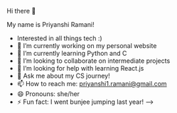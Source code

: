 Hi there 👋

My name is Priyanshi Ramani!

- Interested in all things tech :)
- 🔭 I’m currently working on my personal website
- 🌱 I’m currently learning Python and C
- 👯 I’m looking to collaborate on intermediate projects
- 🤔 I’m looking for help with learning React.js
- 💬 Ask me about my CS journey!
- 📫 How to reach me: priyanshi1.ramani@gmail.com
- 😄 Pronouns: she/her
- ⚡ Fun fact: I went bunjee jumping last year!
-->
